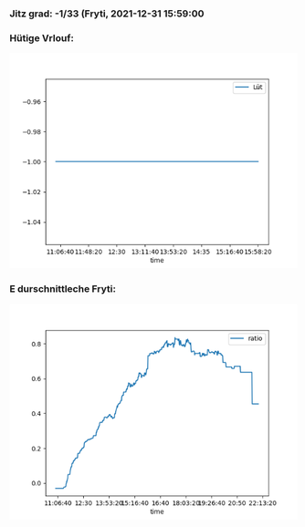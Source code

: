 ### Jitz grad: -1/33 (Fryti, 2021-12-31 15:59:00

### Hütige Vrlouf:
![Graph](Today.png)

### E durschnittleche Fryti:
![Graph](Fryti.png)